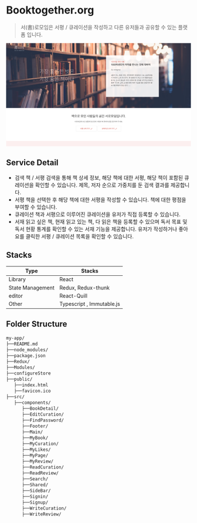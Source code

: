 # Booktogether.org

> 서(書)로모임은 서평 / 큐레이션을 작성하고 다른 유저들과 공유할 수 있는 플랫폼 입니다.

![Alt text](src/Asset/images/main.png "Main")

## Service Detail

- 검색 책 / 서평 검색을 통해 책 상세 정보, 해당 책에 대한 서평, 해당 책이 포함된 큐레이션을 확인할 수 있습니다. 제목, 저자 순으로 가중치를 둔 검색 결과를 제공합니다.
- 서평 책을 선택한 후 해당 책에 대한 서평을 작성할 수 있습니다. 책에 대한 평점을 부여할 수 있습니다.
- 큐레이션 책과 서평으로 이루어진 큐레이션을 유저가 직접 등록할 수 있습니다.
- 서재 읽고 싶은 책, 현재 읽고 있는 책, 다 읽은 책을 등록할 수 있으며 독서 목표 및 독서 현황 통계를 확인할 수 있는 서재 기능을 제공합니다. 유저가 작성하거나 좋아요를 클릭한 서평 / 큐레이션 목록을 확인할 수 있습니다.

## Stacks

| Type             | Stacks                    |
| ---------------- | ------------------------- |
| Library          | React                     |
| State Management | Redux, Redux-thunk        |
| editor           | React-Quill               |
| Other            | Typescript , Immutable.js |

## Folder Structure

```
my-app/
├──README.md
├──node_modules/
├──package.json
├──Redux/
├──Modules/
├──configureStore
├──public/
   ├──index.html
   ├──favicon.ico
├──src/
   ├──components/
      ├──BookDetail/
      ├──EditCuration/
      ├──FindPassword/
      ├──Footer/
      ├──Main/
      ├──MyBook/
      ├──MyCuration/
      ├──MyLikes/
      ├──MyPage/
      ├──MyReview/
      ├──ReadCuration/
      ├──ReadReview/
      ├──Search/
      ├──Shared/
      ├──SideBar/
      ├──Signin/
      ├──Signup/
      ├──WriteCuration/
      ├──WriteReview/
```
